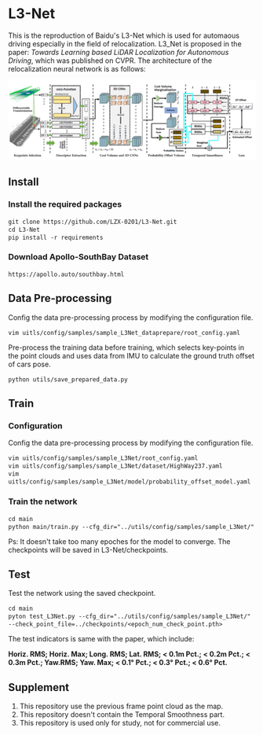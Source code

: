 # L3-Net
This is the reproduction of Baidu's L3-Net which is used for automaous driving especially in the field of relocalization. L3_Net is proposed in the paper: *Towards Learning based LiDAR Localization for Autonomous Driving*, which was published on CVPR.
The architecture of the relocalization neural network is as follows:

![image](https://github.com/LZX-0201/L3-Net/blob/main/images/Network%20architecture.png)

## Install
### Install the required packages
```shell
git clone https://github.com/LZX-0201/L3-Net.git
cd L3-Net
pip install -r requirements
```
### Download Apollo-SouthBay Dataset
```shell
https://apollo.auto/southbay.html
```

## Data Pre-processing
Config the data pre-processing process by modifying the configuration file.
```shell
vim uitls/config/samples/sample_L3Net_dataprepare/root_config.yaml
```
Pre-process the training data before training, which selects key-points in the point clouds and uses data from IMU to calculate the ground truth offset of cars pose.
```shell
python utils/save_prepared_data.py
```

## Train
### Configuration
Config the data pre-processing process by modifying the configuration file.
```shell
vim uitls/config/samples/sample_L3Net/root_config.yaml
vim uitls/config/samples/sample_L3Net/dataset/HighWay237.yaml
vim uitls/config/samples/sample_L3Net/model/probability_offset_model.yaml
```
### Train the network
```shell
cd main
python main/train.py --cfg_dir="../utils/config/samples/sample_L3Net/"
```
Ps: It doesn't take too many epoches for the model to converge.
The checkpoints will be saved in L3-Net/checkpoints.

## Test
Test the network using the saved checkpoint.
```shell
cd main
pyton test_L3Net.py --cfg_dir="../utils/config/samples/sample_L3Net/" --check_point_file=../checkpoints/<epoch_num_check_point.pth>
```
The test indicators is same with the paper, which include:

**Horiz. RMS; Horiz. Max; Long. RMS; Lat. RMS; < 0.1m Pct.; < 0.2m Pct.; < 0.3m Pct.; Yaw.RMS; Yaw. Max; < 0.1° Pct.; < 0.3° Pct.; < 0.6° Pct.**

## Supplement
1. This repository use the previous frame point cloud as the map.
2. This repository doesn't contain the Temporal Smoothness part.
3. This repository is used only for study, not for commercial use.
